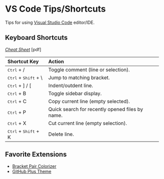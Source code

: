 # VS Code Tips/Shortcuts

Tips for using [Visual Studio Code](https://code.visualstudio.com/) editor/IDE.

## Keyboard Shortcuts
*[Cheat Sheet](https://code.visualstudio.com/shortcuts/keyboard-shortcuts-windows.pdf)* [pdf]  

| Shortcut Key | Action |
| :----------- | :----- |
| <kbd>Ctrl</kbd> + / | Toggle comment (line or selection). |
| <kbd>Ctrl</kbd> + <kbd>Shift</kbd> + \ | Jump to matching bracket. |
| <kbd>Ctrl</kbd> + ] / \[ | Indent/outdent line. |
| <kbd>Ctrl</kbd> + B | Toggle sidebar display. |
| <kbd>Ctrl</kbd> + C | Copy current line (empty selected). |
| <kbd>Ctrl</kbd> + P | Quick search for recently opened files by name. |
| <kbd>Ctrl</kbd> + X | Cut current line (empty selection). |
| <kbd>Ctrl</kbd> + <kbd>Shift</kbd> + K | Delete line. |

## Favorite Extensions
- [Bracket Pair Colorizer](https://marketplace.visualstudio.com/items?itemName=CoenraadS.bracket-pair-colorizer)
- [GitHub Plus Theme](https://github.com/thenikso/github-plus-theme)